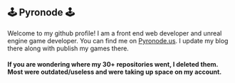 ## 🕹 Pyronode 🕹
Welcome to my github profile! I am a front end web developer and unreal engine game developer. You can find me on [Pyronode.us](https://pyronode.us). I update my blog there along with publish my games there.

#### If you are wondering where my 30+ repositories went, I deleted them. Most were outdated/useless and were taking up space on my account.
